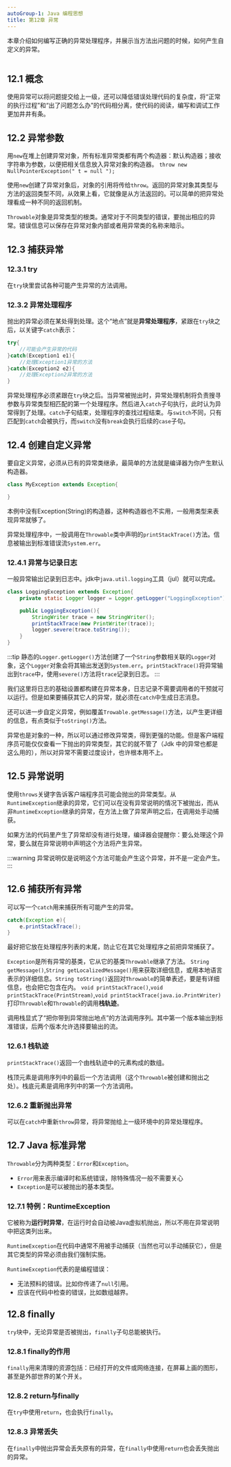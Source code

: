 ```yaml
---
autoGroup-1: Java 编程思想
title: 第12章 异常
---
```


本章介绍如何编写正确的异常处理程序，并展示当方法出问题的时候，如何产生自定义的异常。

<img :src="$withBase('/backend/java/throwable.jpg')">

## 12.1 概念
使用异常可以将问题提交给上一级，还可以降低错误处理代码的复杂度，将“正常的执行过程”和“出了问题怎么办”的代码相分离，使代码的阅读，编写和调试工作更加井井有条。

## 12.2 异常参数
用`new`在堆上创建异常对象，所有标准异常类都有两个构造器：默认构造器；接收字符串为参数，以便把相关信息放入异常对象的构造器。
`throw new NullPointerException(" t = null ");`

使用`new`创建了异常对象后，对象的引用将传给`throw`。返回的异常对象其类型与方法的返回类型不同，从效果上看，它就像是从方法返回的。可以简单的把异常处理看成一种不同的返回机制。

`Throwable`对象是异常类型的根类。通常对于不同类型的错误，要抛出相应的异常。错误信息可以保存在异常对象内部或者用异常类的名称来暗示。

## 12.3 捕获异常

### 12.3.1 try
在`try`块里尝试各种可能产生异常的方法调用。

### 12.3.2 异常处理程序
抛出的异常必须在某处得到处理。这个“地点”就是**异常处理程序**，紧跟在`try`块之后，以关键字`catch`表示：
```java
try{
    //可能会产生异常的代码
}catch(Exception1 e1){
    //处理Exception1异常的方法
}catch(Exception2 e2){
    //处理Exception2异常的方法
}
```
异常处理程序必须紧跟在`try`块之后。当异常被抛出时，异常处理机制将负责搜寻参数与异常类型相匹配的第一个处理程序。然后进入`catch`子句执行，此时认为异常得到了处理。`catch`子句结束，处理程序的查找过程结束。与`switch`不同，只有匹配到`catch`会被执行，而`switch`没有`break`会执行后续的`case`子句。


## 12.4 创建自定义异常
要自定义异常，必须从已有的异常类继承，最简单的方法就是编译器为你产生默认构造器。
```java
class MyException extends Exception{

}
```
本例中没有Exception(String)的构造器，这种构造器也不实用，一般用类型来表现异常就够了。

异常处理程序中，一般调用在`Throwable`类中声明的`printStackTrace()`方法。信息被输出到标准错误流`System.err`。

### 12.4.1 异常与记录日志
一般异常输出记录到日志中。jdk中`java.util.logging`工具（jul）就可以完成。
```java
class LoggingException extends Exception{
    private static Logger logger = Logger.getLogger("LoggingException");

    public LoggingException(){
        StringWriter trace = new StringWriter();
        printStackTrace(new PrintWriter(trace));
        logger.severe(trace.toString());
    }
}
```
:::tip
静态的`Logger.getLogger()`方法创建了一个`String`参数相关联的`Logger`对象，这个`Logger`对象会将其输出发送到`System.err`。`printStackTrace()`将异常输出到`trace`中，使用`severe()`方法将`trace`记录到日志。
:::

我们这里将日志的基础设置都构建在异常本身，日志记录不需要调用者的干预就可以运行。但是如果要捕获其它人的异常，就必须在`catch`中生成日志消息。

还可以进一步自定义异常，例如覆盖`Trowable.getMessage()`方法，以产生更详细的信息，有点类似于`toString()`方法。

异常也是对象的一种，所以可以通过修改异常类，得到更强的功能。但是客户端程序员可能仅仅查看一下抛出的异常类型，其它的就不管了（Jdk
中的异常也都是这么用的），所以对异常不需要过度设计，也许根本用不上。

## 12.5 异常说明
使用`throws`关键字告诉客户端程序员可能会抛出的异常类型。从`RuntimeException`继承的异常，它们可以在没有异常说明的情况下被抛出，而从非`RuntimeException`继承的异常，在方法上做了异常声明之后，在调用处手动捕获。

如果方法的代码里产生了异常却没有进行处理，编译器会提醒你：要么处理这个异常，要么就在异常说明中声明这个方法将产生异常。

:::warning
异常说明仅是说明这个方法可能会产生这个异常，并不是一定会产生。
:::

## 12.6 捕获所有异常
可以写一个`catch`用来捕获所有可能产生的异常。
```java
catch(Exception e){
    e.printStackTrace();
}
```
最好把它放在处理程序列表的末尾，防止它在其它处理程序之前把异常捕获了。

`Exception`是所有异常的基类，它从它的基类`Throwable`继承了方法。
`String getMessage()`,`String getLocalizedMessage()`用来获取详细信息，或用本地语言表示的详细信息。`String toString()`返回对`Throwable`的简单表述，要是有详细信息，也会把它包含在内。
`void printStackTrace()`,`void printStackTrace(PrintStream)`,`void printStackTrace(java.io.PrintWriter)`打印`Throwable`和`Throwable`的调用**栈轨迹**。

调用栈显式了“把你带到异常抛出地点”的方法调用序列。其中第一个版本输出到标准错误，后两个版本允许选择要输出的流。

### 12.6.1 栈轨迹
`printStackTrace()`返回一个由栈轨迹中的元素构成的数组。

栈顶元素是调用序列中的最后一个方法调用（这个`Throwable`被创建和抛出之处）。栈底元素是调用序列中的第一个方法调用。

### 12.6.2 重新抛出异常
可以在`catch`中重新`throw`异常，将异常抛给上一级环境中的异常处理程序。


## 12.7 Java 标准异常
`Throwable`分为两种类型：`Error`和`Exception`。

- `Error`用来表示编译时和系统错误，除特殊情况一般不需要关心
- `Exception`是可以被抛出的基本类型。

### 12.7.1 特例：RuntimeException
它被称为**运行时异常**，在运行时会自动被Java虚拟机抛出，所以不用在异常说明中把这类列出来。

`RuntimeException`在代码中通常不用被手动捕获（当然也可以手动捕获它），但是其它类型的异常必须由我们强制实施。

`RuntimeException`代表的是编程错误：
- 无法预料的错误。比如你传递了`null`引用。
- 应该在代码中检查的错误，比如数组越界。

## 12.8 finally
`try`块中，无论异常是否被抛出，`finally`子句总能被执行。

### 12.8.1 finally的作用
`finally`用来清理的资源包括：已经打开的文件或网络连接，在屏幕上画的图形，甚至是外部世界的某个开关。

### 12.8.2 return与finally
在`try`中使用`return`，也会执行`finally`。

### 12.8.3 异常丢失
在`finally`中抛出异常会丢失原有的异常，在`finally`中使用`return`也会丢失抛出的异常。

